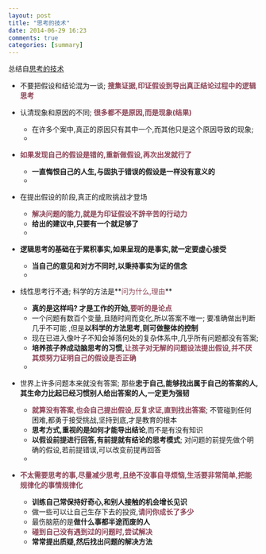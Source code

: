 ```yaml
---
layout: post
title: "思考的技术"
date: 2014-06-29 16:23
comments: true
categories: [summary]
---
```

总结自[思考的技术](http://book.douban.com/subject/3138847/)

* 不要把假设和结论混为一谈; **<font color="#8C4356">搜集证据,印证假设到导出真正结论过程中的逻辑思考</font>**
  
* 认清现象和原因的不同; **<font color="#8C4356">很多都不是原因,而是现象(结果)</font>**
  * 在许多个案中,真正的原因只有其中一个,而其他只是这个原因导致的现象;
  * 
  
* **<font color="#8C4356">如果发现自己的假设是错的,重新做假设,再次出发就行了</font>**
  * **一直悔恨自己的人生,与固执于错误的假设是一样没有意义的**
  * 
  
* 在提出假设的阶段,真正的成败挑战才登场
  * **<font color="#8C4356">解决问题的能力,就是为印证假设不辞辛苦的行动力</font>**
  * **给出的建议中,只要有一个就足够了**
  * 
  
* **逻辑思考的基础在于累积事实,如果呈现的是事实,就一定要虚心接受**
  * **当自己的意见和对方不同时,以秉持事实为证的信念**
  * 
  
* 线性思考行不通; 科学的方法是**<font color="#8C4356">问为什么,理由</font>**
  * **真的是这样吗? 才是工作的开始,<font color="#8C4356">要听的是论点</font>**
  * 一个问题有数百个变量,且随时间而变化,所以答案不唯一; 要准确做出判断
    几乎不可能 ,但是**以科学的方法思考,则可做整体的控制**
  * 现在已进入像叶子不知会掉落何处的复杂体系中,几乎所有问题都没有答案;
  * **培养孩子养成动脑思考的习惯,<font color="#8C4356">让孩子对无解的问题设法提出假设,并不厌其烦努力证明自己的假设是否正确</font>**
  * 
    
*  世界上许多问题本来就没有答案; 那些**忠于自己,能够找出属于自己的答案的人,其生命力比起已经习惯别人给出答案的人,一定更为强韧**
   * **<font color="#8C4356">就算没有答案,也会自己提出假设,反复求证,直到找出答案</font>**; 不管碰到任何
     困难,都勇于接受挑战,坚持到底,才是教育的根本
   * **思考方式,重视的是如何才能导出结论**,而不是有没有知识
   * **以假设前提进行回答,有前提就有结论的思考模式**; 对问题的前提先做个明
     确的假设,若前提错误,可以改变前提再回答
   *   
     
*  **<font color="#8C4356">不太需要思考的事,尽量减少思考,且绝不没事自寻烦恼,生活要非常简单,把能规律化的事情规律化</font>**
   * **训练自己常保持好奇心,和别人接触的机会增长见识**
   * 做一些可以让自己生存下去的投资,**<font color="#8C4356">请问你成长了多少</font>**
   * 最伤脑筋的是**做什么事都半途而废的人**
   * **<font color="#8C4356">碰到自己没有遇到过的问题时,尝试解决</font>**
   * **常常提出质疑,然后找出问题的解决方法**
